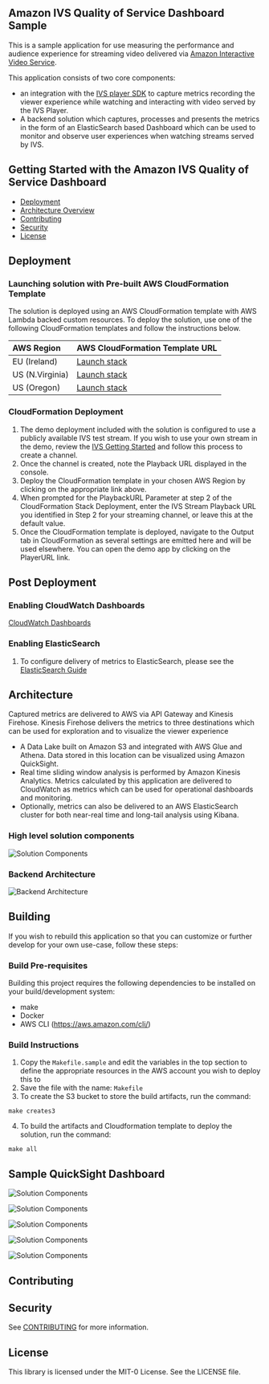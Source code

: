 ## Amazon IVS Quality of Service Dashboard Sample

This is a sample application for use measuring the performance and audience experience for streaming video delivered via [Amazon Interactive Video Service](https://aws.amazon.com/ivs/).

This application consists of two core components:

* an integration with the [IVS player SDK](https://docs.aws.amazon.com/ivs/latest/userguide/SWPG.html) to capture metrics recording the viewer experience while watching and interacting with video served by the IVS Player. 
* A backend solution which captures, processes and presents the metrics in the form of an ElasticSearch based Dashboard which can be used to monitor and observe user experiences when watching streams served by IVS. 

## Getting Started with the Amazon IVS Quality of Service Dashboard

* [Deployment](#Deployment)
* [Architecture Overview](#Architecture)
* [Contributing](#Contributing)
* [Security](#Security)
* [License](#License)

## Deployment

### Launching solution with Pre-built AWS CloudFormation Template

The solution is deployed using an AWS CloudFormation template with AWS Lambda backed custom resources. To deploy the solution, use one of the following CloudFormation templates and follow the instructions below.

| AWS Region | AWS CloudFormation Template URL |
|:-----------|:----------------------------|
| EU (Ireland) |<a href="https://console.aws.amazon.com/cloudformation/home?region=eu-west-1#/stacks/new?stackName=ivsqos&templateURL=https%3A%2F%2Fivsqos-github-templates-eu-west-1.s3-eu-west-1.amazonaws.com%2Fqos%2Fv0.4%2Ftemplates%2Fdeployment.yaml" target="_blank">Launch stack</a> |
| US (N.Virginia) |<a href="https://console.aws.amazon.com/cloudformation/home?region=us-east-1#/stacks/new?stackName=ivsqos&templateURL=https%3A%2F%2Fivsqos-github-templates-us-east-1.s3.amazonaws.com%2Fqos%2Fv0.4%2Ftemplates%2Fdeployment.yaml" target="_blank">Launch stack</a> |
| US (Oregon) |<a href="https://console.aws.amazon.com/cloudformation/home?region=us-west-2#/stacks/new?stackName=ivsqos&templateURL=https%3A%2F%2Fivsqos-github-templates-us-west-2.s3-us-west-2.amazonaws.com%2Fqos%2Fv0.4%2Ftemplates%2Fdeployment.yaml" target="_blank">Launch stack</a> |

### CloudFormation Deployment

1. The demo deployment included with the solution is configured to use a publicly available IVS test stream. If you wish to use your own stream in the demo, review the [IVS Getting Started](https://docs.aws.amazon.com/ivs/latest/userguide/GSIVS.html) and follow this process to create a channel. 
2. Once the channel is created, note the Playback URL displayed in the console.
3. Deploy the CloudFormation template in your chosen AWS Region by clicking on the appropriate link above.
4. When prompted for the PlaybackURL Parameter at step 2 of the CloudFormation Stack Deployment, enter the IVS Stream Playback URL you identified in Step 2 for your streaming channel, or leave this at the default value.
5. Once the CloudFormation template is deployed, navigate to the Output tab in CloudFormation as several settings are emitted here and will be used elsewhere. You can open the demo app by clicking on the PlayerURL link.

## Post Deployment

### Enabling CloudWatch Dashboards

[CloudWatch Dashboards](./docs/cloudwatch-dashboards.md)

### Enabling ElasticSearch

1. To configure delivery of metrics to ElasticSearch, please see the [ElasticSearch Guide](./docs/elasticsearch.md)



## Architecture

Captured metrics are delivered to AWS via API Gateway and Kinesis Firehose. Kinesis Firehose delivers the metrics to three destinations which can be used for exploration and to visualize the viewer experience

* A Data Lake built on Amazon S3 and integrated with AWS Glue and Athena. Data stored in this location can be visualized using Amazon QuickSight.
* Real time sliding window analysis is performed by Amazon Kinesis Analytics. Metrics calculated by this application are delivered to CloudWatch as metrics which can be used for operational dashboards and monitoring.
* Optionally, metrics can also be delivered to an AWS ElasticSearch cluster for both near-real time and long-tail analysis using Kibana.

### High level solution components
![Solution Components](./docs/images/solution_components.png)

### Backend Architecture
![Backend Architecture](./docs/images/qos_architecture.jpg)

## Building

If you wish to rebuild this application so that you can customize or further develop for your own use-case, follow these steps:

### Build Pre-requisites

Building this project requires the following dependencies to be installed on your build/development system:

- make
- Docker
- AWS CLI (https://aws.amazon.com/cli/)

### Build Instructions

1. Copy the ``Makefile.sample`` and edit the variables in the top section to define the appropriate resources in the AWS account you wish to deploy this to
2. Save the file with the name: ``Makefile``
3. To create the S3 bucket to store the build artifacts, run the command:

``make creates3``

4. To build the artifacts and Cloudformation template to deploy the solution, run the command:

``make all``

## Sample QuickSight Dashboard

![Solution Components](./docs/images/popular_channels.png)

![Solution Components](./docs/images/popular_platforms.png)

![Solution Components](./docs/images/avg_buffer_time.png)

![Solution Components](./docs/images/avg_startup_latency.png)

![Solution Components](./docs/images/avg_live_latency.png)

## Contributing

## Security

See [CONTRIBUTING](CONTRIBUTING.md#security-issue-notifications) for more information.

## License

This library is licensed under the MIT-0 License. See the LICENSE file.
